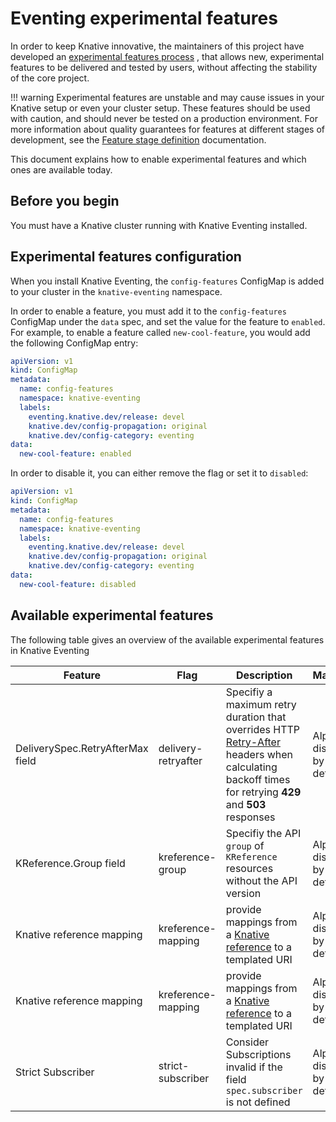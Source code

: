 # Eventing experimental features

In order to keep Knative innovative, the maintainers of this project have
developed an
[experimental features process](https://github.com/knative/eventing/blob/main/docs/experimental-features.md)
, that allows new, experimental features to be delivered and tested by users,
without affecting the stability of the core project.

<!--TODO: Add note about HOW / where users can provide feedback, otherwise there's not much point mentioning that-->

!!! warning Experimental features are unstable and may cause issues in your
Knative setup or even your cluster setup. These features should be used with
caution, and should never be tested on a production environment. For more
information about quality guarantees for features at different stages of
development, see the
[Feature stage definition](https://github.com/knative/eventing/blob/main/docs/experimental-features.md#stage-definition)
documentation.

This document explains how to enable experimental features and which ones are
available today.

## Before you begin

You must have a Knative cluster running with Knative Eventing installed.

## Experimental features configuration

When you install Knative Eventing, the `config-features` ConfigMap is added to
your cluster in the `knative-eventing` namespace.

In order to enable a feature, you must add it to the `config-features` ConfigMap
under the `data` spec, and set the value for the feature to `enabled`. For
example, to enable a feature called `new-cool-feature`, you would add the
following ConfigMap entry:

```yaml
apiVersion: v1
kind: ConfigMap
metadata:
  name: config-features
  namespace: knative-eventing
  labels:
    eventing.knative.dev/release: devel
    knative.dev/config-propagation: original
    knative.dev/config-category: eventing
data:
  new-cool-feature: enabled
```

In order to disable it, you can either remove the flag or set it to `disabled`:

```yaml
apiVersion: v1
kind: ConfigMap
metadata:
  name: config-features
  namespace: knative-eventing
  labels:
    eventing.knative.dev/release: devel
    knative.dev/config-propagation: original
    knative.dev/config-category: eventing
data:
  new-cool-feature: disabled
```

## Available experimental features

The following table gives an overview of the available experimental features in
Knative Eventing

| Feature | Flag | Description | Maturity |
| ------- | ---- | ----------- | -------- |
| DeliverySpec.RetryAfterMax field  | delivery-retryafter |Specifiy a maximum retry duration that overrides HTTP [Retry-After](https://datatracker.ietf.org/doc/html/rfc7231#section-7.1.3) headers when calculating backoff times for retrying **429** and **503** responses | Alpha, disabled by default |
| KReference.Group field | kreference-group | Specifiy the API `group` of `KReference` resources without the API version | Alpha, disabled by default |
| Knative reference mapping | kreference-mapping | provide mappings from a [Knative reference](https://github.com/knative/specs/blob/main/specs/eventing/overview.md#destination) to a templated URI | Alpha, disabled by default |
| Knative reference mapping | kreference-mapping | provide mappings from a [Knative reference](https://github.com/knative/specs/blob/main/specs/eventing/overview.md#destination) to a templated URI | Alpha, disabled by default |
| Strict Subscriber | strict-subscriber | Consider Subscriptions invalid if the field `spec.subscriber` is not defined | Alpha, disabled by default |
